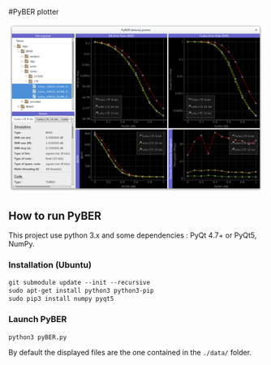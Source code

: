 #PyBER plotter

![](img/PyBER_screenshot.png)

## How to run PyBER
This project use python 3.x and some dependencies : PyQt 4.7+ or PyQt5, NumPy.

### Installation (Ubuntu)

	git submodule update --init --recursive
	sudo apt-get install python3 python3-pip
	sudo pip3 install numpy pyqt5

### Launch PyBER

	python3 pyBER.py

By default the displayed files are the one contained in the `./data/` folder.
